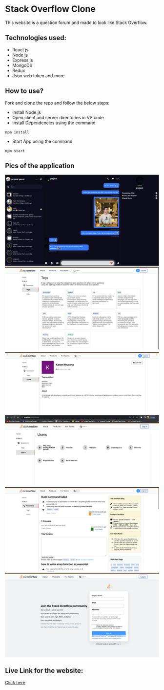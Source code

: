 # Stack Overflow Clone

This website is a question forum and made to look like Stack Overflow.

## Technologies used:

- React js
- Node js
- Express js
- MongoDb
- Redux
- Json web token and more

## How to use?

Fork and clone the repo and follow the below steps:

- Install Node.js
- Open client and server directories in VS code
- Install Dependencies using the command

```
npm install
```

- Start App using the command

```
npm start
```

## Pics of the application

<img src="./frontend/public/image/messenger.webp">
<img src="https://github.com/Prajwalgawai/StackOverflow_clone/blob/master/client/public/view2.png">
<img src="https://github.com/Prajwalgawai/StackOverflow_clone/blob/master/client/public/view3.png">
<img src="https://github.com/Prajwalgawai/StackOverflow_clone/blob/master/client/public/view4.png">
<img src="https://github.com/Prajwalgawai/StackOverflow_clone/blob/master/client/public/view7.png">
<img src="https://github.com/Prajwalgawai/StackOverflow_clone/blob/master/client/public/view6.png">

## Live Link for the website:

[Click here](https://stackoverflow-prajwal.netlify.app/)

